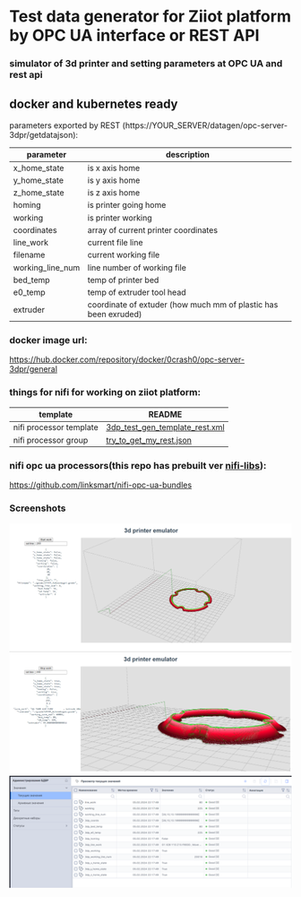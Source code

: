 # Test data generator for Ziiot platform by OPC UA interface or REST API
### simulator of 3d printer and setting parameters at OPC UA and rest api
## docker and kubernetes ready



parameters exported by REST 
(https://YOUR_SERVER/datagen/opc-server-3dpr/getdatajson):

| parameter        | description                                                     |
|------------------|-----------------------------------------------------------------|
| x_home_state     | is x axis home                                                  |
| y_home_state     | is y axis home                                                  |
| z_home_state     | is z axis home                                                  |
| homing           | is printer going home                                           |
| working          | is printer working                                              |
| coordinates      | array of current printer coordinates                            |
| line_work        | current file line                                               |
| filename         | current working file                                            |
| working_line_num | line number of working file                                     |
| bed_temp         | temp of printer bed                                             |
| e0_temp          | temp of extruder tool head                                      |
| extruder         | coordinate of extuder (how much mm of plastic has been exruded) |



### docker image url:
https://hub.docker.com/repository/docker/0crash0/opc-server-3dpr/general


### things for nifi for working on ziiot platform:

| template                | README                                      |
|-------------------------|---------------------------------------------|
| nifi processor template | [3dp_test_gen_template_rest.xml][nifiTplt]  |
| nifi processor group    | [try_to_get_my_rest.json][nifiGrp]          |


### nifi opc ua processors(this repo has prebuilt ver [nifi-libs][nifiProcsrs]):
https://github.com/linksmart/nifi-opc-ua-bundles  


### Screenshots 
![screen1](https://github.com/0crash0/nodejs-opcua-3dp-test-generator/blob/main/git-images/Screenshot_1.png)
![screen2](https://github.com/0crash0/nodejs-opcua-3dp-test-generator/blob/main/git-images/Screenshot_2.png)
![screen3](https://github.com/0crash0/nodejs-opcua-3dp-test-generator/blob/main/git-images/Screenshot_3.png)

[nifiTplt]: <https://github.com/0crash0/nodejs-opcua-3dp-test-generator/blob/main/ziiot/nifi_templates/3dp_test_gen_template_rest.xml>
[nifiGrp]: <https://github.com/0crash0/nodejs-opcua-3dp-test-generator/blob/main/ziiot/nifi_templates/try_to_get_my_rest.json>
[nifiProcsrs]: <https://github.com/0crash0/nodejs-opcua-3dp-test-generator/tree/main/nifi-libs>

